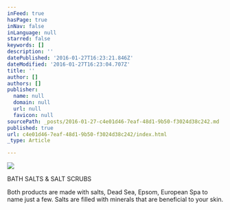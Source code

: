 ```yaml
---
inFeed: true
hasPage: true
inNav: false
inLanguage: null
starred: false
keywords: []
description: ''
datePublished: '2016-01-27T16:23:21.846Z'
dateModified: '2016-01-27T16:23:04.707Z'
title: ''
author: []
authors: []
publisher:
  name: null
  domain: null
  url: null
  favicon: null
sourcePath: _posts/2016-01-27-c4e01d46-7eaf-48d1-9b50-f3024d38c242.md
published: true
url: c4e01d46-7eaf-48d1-9b50-f3024d38c242/index.html
_type: Article

---
```

![](https://the-grid-user-content.s3-us-west-2.amazonaws.com/be5c147b-555c-4190-969a-73009e81cd87.jpg)

BATH SALTS & SALT SCRUBS

Both products are made with salts, Dead Sea, Epsom, European Spa to name just a few. Salts are filled with minerals that are beneficial to your skin.